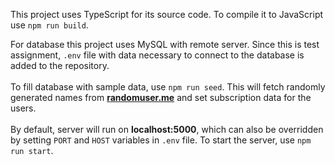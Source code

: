 This project uses TypeScript for its source code. To compile it to JavaScript use ```npm run build```.

For database this project uses MySQL with remote server. Since this is test assignment, ```.env``` file with data necessary
to connect to the database is added to the repository. <br/><br/>
To fill database with sample data, use ```npm run seed```. This will fetch randomly generated names from [<b>randomuser.me</b>](http://randomuser.me) and 
set subscription data for the users.
<br/><br/>
By default, server will run on <b>localhost:5000</b>, which can also be overridden by setting ```PORT``` and ```HOST``` variables in ```.env``` file.
To start the server, use ```npm run start```.